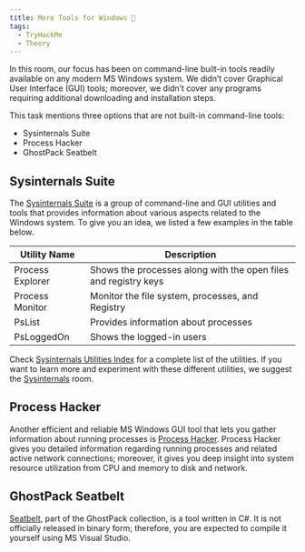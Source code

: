 ```yaml
---
title: More Tools for Windows 🍌
tags:
  - TryHackMe
  - Theory
---
```

In this room, our focus has been on command-line built-in tools readily available on any modern MS Windows system. We didn’t cover Graphical User Interface (GUI) tools; moreover, we didn’t cover any programs requiring additional downloading and installation steps.

This task mentions three options that are not built-in command-line tools:

- Sysinternals Suite
- Process Hacker
- GhostPack Seatbelt

## Sysinternals Suite

The [Sysinternals Suite](https://docs.microsoft.com/en-us/sysinternals/downloads/) is a group of command-line and GUI utilities and tools that provides information about various aspects related to the Windows system. To give you an idea, we listed a few examples in the table below.

|Utility Name|Description|
|---|---|
|Process Explorer|Shows the processes along with the open files and registry keys|
|Process Monitor|Monitor the file system, processes, and Registry|
|PsList|Provides information about processes|
|PsLoggedOn|Shows the logged-in users|

Check [Sysinternals Utilities Index](https://docs.microsoft.com/en-us/sysinternals/downloads/) for a complete list of the utilities. If you want to learn more and experiment with these different utilities, we suggest the [Sysinternals](https://tryhackme.com/room/btsysinternalssg) room.

## Process Hacker

Another efficient and reliable MS Windows GUI tool that lets you gather information about running processes is [Process Hacker](https://processhacker.sourceforge.io/). Process Hacker gives you detailed information regarding running processes and related active network connections; moreover, it gives you deep insight into system resource utilization from CPU and memory to disk and network.

## GhostPack Seatbelt

[Seatbelt](https://github.com/GhostPack/Seatbelt), part of the GhostPack collection, is a tool written in C#. It is not officially released in binary form; therefore, you are expected to compile it yourself using MS Visual Studio.